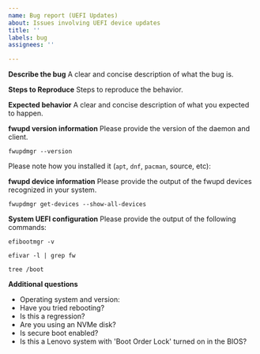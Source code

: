 ```yaml
---
name: Bug report (UEFI Updates)
about: Issues involving UEFI device updates
title: ''
labels: bug
assignees: ''

---
```


**Describe the bug**
A clear and concise description of what the bug is.

**Steps to Reproduce**
Steps to reproduce the behavior.

**Expected behavior**
A clear and concise description of what you expected to happen.

**fwupd version information**
Please provide the version of the daemon and client.

```shell
fwupdmgr --version
```

Please note how you installed it (`apt`, `dnf`, `pacman`, source, etc):

**fwupd device information**
Please provide the output of the fwupd devices recognized in your system.

```shell
fwupdmgr get-devices --show-all-devices
```

**System UEFI configuration**
Please provide the output of the following commands:

```shell
efibootmgr -v
```

```shell
efivar -l | grep fw
```

```shell
tree /boot
```

**Additional questions**

- Operating system and version:
- Have you tried rebooting?
- Is this a regression?
- Are you using an NVMe disk?
- Is secure boot enabled?
- Is this a Lenovo system with 'Boot Order Lock' turned on in the BIOS?
